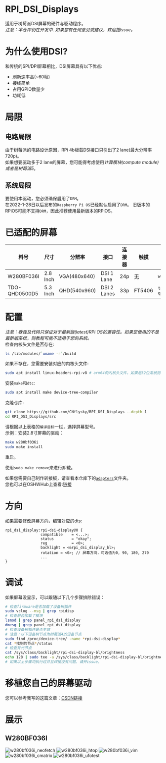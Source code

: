 # RPI_DSI_Displays
适用于树莓派DSI屏幕的硬件与驱动程序。  
*注意：本仓库仍在开发中. 如果您有任何意见或建议，欢迎提issue。*  
# 为什么使用DSI?

和传统的SPI/DPI屏幕相比，DSI屏幕具有以下优点:
- 刷新速率高(~60帧)
- 接线简单
- 占用GPIO数量少
- 功耗低

# 局限
## 电路局限  
由于树莓派的电路设计原因，RPi 4b板载DSI接口只引出了2 lane(最大分辨率720p)。  
如果想要驱动多于2 lane的屏幕，您可能得考虑使用*计算模块(compute module)*或者是*树莓派5*。
## 系统局限  
要使用本驱动，您必须确保启用了`DRM`。  
在2022-1-28日以后发布的`Raspberry Pi OS`已经默认启用了`DRM`。
旧版本的RPiOS可能不支持`DRM`，因此推荐使用最新版本的RPiOS。

# 已适配的屏幕
| 料号 | 尺寸 | 分辨率 | 接口 | 连接器 | 触摸 | 编译目标 | 备注 |
| ---- | ---- | --- | --- | --- | --- | --- | --- |
|W280BF036I| 2.8 Inch| VGA(480x640) | DSI 1 Lane | 24p | 无 |  `w280bf036i` | |
|TDO-QHD0500D5| 5.3 Inch | QHD(540x960) | DSI 2 Lanes | 33p | FT5406 | `tdo-qhd0500d5` | |


# 配置
*注意：教程及代码只保证对于最新版(latest)RPi OS的兼容性。如果您使用的不是最新版系统，则教程可能不适用于您的系统。*  
检查内核头文件是否存在:
```bash
ls /lib/modules/`uname -r`/build
```
如果不存在，您需要安装对应的内核头文件:
```bash
sudo apt install linux-headers-rpi-v8 # arm64的内核头文件，如果是32位系统则需要安装linux-headers-rpi-v7，树莓派5则安装linux-headers-rpi-2712
```
安装`make`和`dtc`:
```bash
sudo apt install make device-tree-compiler
```
克隆仓库:
```bash
git clone https://github.com/CNflysky/RPI_DSI_Displays --depth 1
cd RPI_DSI_Displays/src
```

请根据以上表格的`编译目标`一栏，选择屏幕型号。  
示例：安装2.8寸屏幕的驱动：  
```bash
make w280bf036i
sudo make install
```
重启。  

使用`sudo make remove`来进行卸载。  

如果您需要自己制作转接板，请查看本仓库下的[`adapters`](./adapters)文件夹。  
您也可以在OSHWHub上查看:[链接](https://oshwhub.com/cnflysky/RaspberryPi-DSI-Display)  

# 方向
如果需要修改屏幕方向，编辑对应的dts:
```dts
rpi_dsi_display:rpi-dsi-display@0 {
				compatible    = <...>;
				status        = "okay";
				reg           = <0>;
				backlight = <&rpi_dsi_display_bl>;
				rotation = <0>; // 屏幕方向，可选值为0, 90, 180, 270
                ...
}
```

# 调试
如果屏幕没显示，可以跟随以下几个步骤排除错误：
```bash
# 检查firmware是否加载了设备树插件
sudo vclog --msg | grep rpidisp
# 检查是否加载了模块
lsmod | grep panel_rpi_dsi_display
dmesg | grep panel_rpi_dsi_display
# 检查设备树插件是否生效
# 注意：以下设备树节点为树莓派4的设备节点
sudo find /proc/device-tree/ -name *rpi-dsi-display*
cat *找到的节点*/status
# 检查背光节点
cat /sys/class/backlight/rpi-dsi-display-bl/brightness
echo 128 | sudo tee -a /sys/class/backlight/rpi-dsi-display-bl/brightness
# 如果以上步骤均执行过并且焊接没有问题，请开issue。
```

# 移植您自己的屏幕驱动
您可以参考我写的这篇文章：[CSDN链接](https://blog.csdn.net/CNflysky/article/details/123119666)  


# 展示
## W280BF036I
![w280bf036i_neofetch](https://user-images.githubusercontent.com/48781081/185400085-0ac27bf6-d49c-43aa-998f-bba86e3f03a0.jpg)
![w280bf036i_htop](https://user-images.githubusercontent.com/48781081/185400206-1bcef701-b001-4589-a75b-26b4d6db5c8d.jpg)
![w280bf036i_vim](https://user-images.githubusercontent.com/48781081/185400265-4c3b49c9-1a6e-41d2-a25e-e2c9e414bae6.jpg)
![w280bf036i_cmatrix](https://user-images.githubusercontent.com/48781081/185400713-61ed19be-53c0-41fe-b528-b3accef58a2d.gif)
![w280bf036i_ufotest](https://user-images.githubusercontent.com/48781081/185400433-1008b845-31b5-4f14-818f-27a5a4eac061.jpg)
